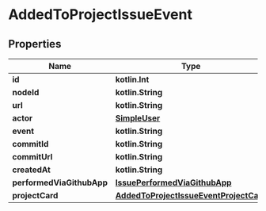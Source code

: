
# AddedToProjectIssueEvent

## Properties
Name | Type | Description | Notes
------------ | ------------- | ------------- | -------------
**id** | **kotlin.Int** |  | 
**nodeId** | **kotlin.String** |  | 
**url** | **kotlin.String** |  | 
**actor** | [**SimpleUser**](SimpleUser.md) |  | 
**event** | **kotlin.String** |  | 
**commitId** | **kotlin.String** |  | 
**commitUrl** | **kotlin.String** |  | 
**createdAt** | **kotlin.String** |  | 
**performedViaGithubApp** | [**IssuePerformedViaGithubApp**](IssuePerformedViaGithubApp.md) |  | 
**projectCard** | [**AddedToProjectIssueEventProjectCard**](AddedToProjectIssueEventProjectCard.md) |  |  [optional]




